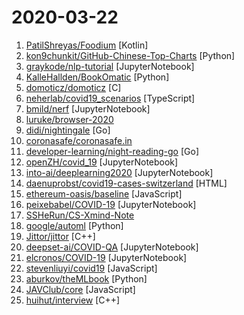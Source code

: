 # 2020-03-22

1. [PatilShreyas/Foodium](https://github.com/PatilShreyas/Foodium "🍲Foodium is a sample food blog Android application 📱 built to demonstrate use of Modern Android development tools - (Kotlin, Coroutines, Flow, Dagger 2, Architecture Components, MVVM, Room, Retrofit, Moshi, Material Components).") [Kotlin]
2. [kon9chunkit/GitHub-Chinese-Top-Charts](https://github.com/kon9chunkit/GitHub-Chinese-Top-Charts "🇨🇳 GitHub中文排行榜，帮助你发现高分优秀中文项目、更高效地吸收国人的优秀经验成果；榜单每周更新一次，敬请关注！（武汉加油！中国加油！世界加油！）") [Python]
3. [graykode/nlp-tutorial](https://github.com/graykode/nlp-tutorial "Natural Language Processing Tutorial for Deep Learning Researchers") [JupyterNotebook]
4. [KalleHallden/BookOmatic](https://github.com/KalleHallden/BookOmatic "") [Python]
5. [domoticz/domoticz](https://github.com/domoticz/domoticz "Open source Home Automation System") [C]
6. [neherlab/covid19_scenarios](https://github.com/neherlab/covid19_scenarios "Models of COVID-19 outbreak trajectories and hospital demand") [TypeScript]
7. [bmild/nerf](https://github.com/bmild/nerf "Code release for NeRF (Neural Radiance Fields)") [JupyterNotebook]
8. [luruke/browser-2020](https://github.com/luruke/browser-2020 "Things you can do with a browser in 2020 ☕️") 
9. [didi/nightingale](https://github.com/didi/nightingale "A Distributed and High-Performance Monitoring System") [Go]
10. [coronasafe/coronasafe.in](https://github.com/coronasafe/coronasafe.in "A crowd-sourced guide to staying safe in Coronavirus disease (COVID-19) outbreak.") 
11. [developer-learning/night-reading-go](https://github.com/developer-learning/night-reading-go "Night-Reading-Go《Go 夜读》 > Share the related technical topics of Go every week through zoom online live broadcast, every day on the WeChat/Slack to communicate programming technology topics. 由 Go 夜读 SIG 成员维护，并通过 zoom 在线直播的方式分享 Go 相关的技术话题，每天大家在微信/Slack 上及时沟通交流编程技术话题。") [Go]
12. [openZH/covid_19](https://github.com/openZH/covid_19 "COVID19 case numbers Cantons of Switzerland and Principality of Liechtenstein (FL) - case numbers include persons tested in the respective area. The data is updated at best once a day (times of collection and update may vary). Start with the README! Help closing the gaps:") [JupyterNotebook]
13. [into-ai/deeplearning2020](https://github.com/into-ai/deeplearning2020 "course materials for introduction to deep learning 2020") [JupyterNotebook]
14. [daenuprobst/covid19-cases-switzerland](https://github.com/daenuprobst/covid19-cases-switzerland "Data from BAG Tweets made useful.") [HTML]
15. [ethereum-oasis/baseline](https://github.com/ethereum-oasis/baseline "The Baseline Protocol is an open source initiative that combines advances in cryptography, messaging, and blockchain to execute secure and private business processes at low cost via the public Ethereum Mainnet. The protocol will enable confidential and complex collaboration between enterprises without leaving any sensitive data on-chain") [JavaScript]
16. [peixebabel/COVID-19](https://github.com/peixebabel/COVID-19 "Dados e plots sobre as informações do Corona Virus levantadas pelo Peixe Babel.") [JupyterNotebook]
17. [SSHeRun/CS-Xmind-Note](https://github.com/SSHeRun/CS-Xmind-Note "计算机专业课（408）思维导图和笔记：计算机组成原理（第五版 王爱英），数据结构（王道），计算机网络（第七版 谢希仁），操作系统（第四版 汤小丹）") 
18. [google/automl](https://github.com/google/automl "Google Brain AutoML") [Python]
19. [Jittor/jittor](https://github.com/Jittor/jittor "Jittor website") [C++]
20. [deepset-ai/COVID-QA](https://github.com/deepset-ai/COVID-QA "API & Webapp to answer questions about COVID-19. Using NLP (Question Answering) and trusted, curated data sources.") [JupyterNotebook]
21. [elcronos/COVID-19](https://github.com/elcronos/COVID-19 "COVID-19 Detector from x-rays using Computer Vision and Deep Learning") [JupyterNotebook]
22. [stevenliuyi/covid19](https://github.com/stevenliuyi/covid19 "an interactive, animated COVID-19 coronavirus map to track the outbreak over time by country and by region for selected countries (including China, Italy, Korea, Japan, France, Germany, United States)") [JavaScript]
23. [aburkov/theMLbook](https://github.com/aburkov/theMLbook "The Python code to reproduce the illustrations from The Hundred-Page Machine Learning Book.") [Python]
24. [JAVClub/core](https://github.com/JAVClub/core "🔞 JAVClub - 让你的大姐姐不再走丢") [JavaScript]
25. [huihut/interview](https://github.com/huihut/interview "📚 C/C++ 技术面试基础知识总结，包括语言、程序库、数据结构、算法、系统、网络、链接装载库等知识及面试经验、招聘、内推等信息。") [C++]
